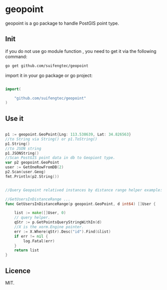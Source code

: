 # geopoint

geopoint is a go package to handle PostGIS point type.

## Init

if you do not use go module function , you need to get it via the following command:

```bash
go get github.com/suifengtec/geopoint

```

import it in your go package or go project:

```go

import(

    "github.com/suifengtec/geopoint"
)

```

## Use it

```go

p1 := geopoint.GeoPoint{Lng: 113.538639, Lat: 34.826563}
//to String via String() or p1.ToString()
p1.String()
//to JSON string
p1.JSONString()
//Scan PostGIS point data in db to Geopiont type.
var p2 geopoint.GeoPoint
user := GetOneRowFromDB(2)
p2.Scan(user.Geog)
fmt.Println(p2.String())


//Query Geopoint relatived instances by distance range helper example:

//GetUsersInDistanceRange ...
func GetUsersInDistanceRange(p geopoint.GeoPoint, d int64) []User {

    list := make([]User, 0)
    // query helper.
    qStr := p.GetPointsQueryStringWithIn(d)
    //X is the xorm.Engine pointer.
    err := X.Where(qStr).Desc("id").Find(&list)
    if err != nil {
        log.Fatal(err)
    }
    return list
}

```

## Licence

MIT.
